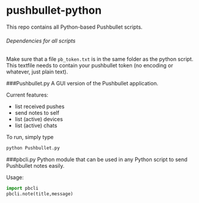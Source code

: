 # pushbullet-python
This repo contains all Python-based Pushbullet scripts.

###### Dependencies for all scripts
Make sure that a file `pb_token.txt` is in the same folder as the python script. This textfile needs to contain your pushbullet token (no encoding or whatever, just plain text).

###Pushbullet.py
A GUI version of the Pushbullet application.

Current features:
* list received pushes
* send notes to self
* list (active) devices
* list (active) chats

To run, simply type
```bash
python Pushbullet.py
```

###pbcli.py
Python module that can be used in any Python script to send Pushbullet notes easily. 

Usage:
```python
import pbcli
pbcli.note(title,message)
```



